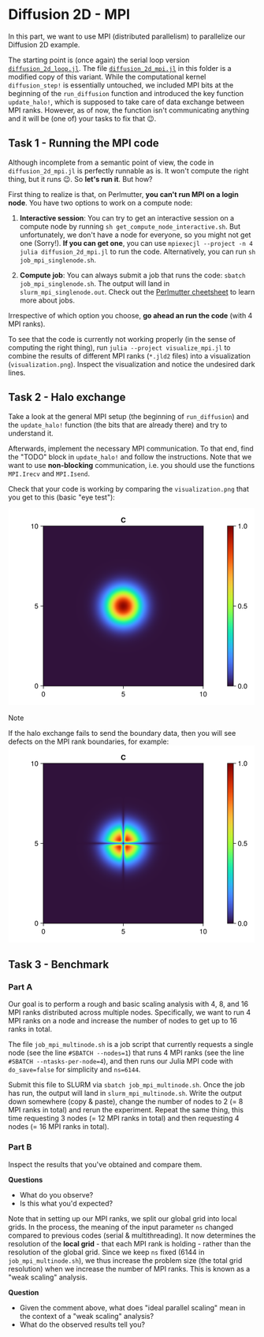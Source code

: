 # Diffusion 2D - MPI

In this part, we want to use MPI (distributed parallelism) to parallelize our
Diffusion 2D example.

The starting point is (once again) the serial loop version
[`diffusion_2d_loop.jl`](./../diffusion_2d/diffusion_2d_loop.jl). The file
[`diffusion_2d_mpi.jl`](./diffusion_2d_mpi.jl) in this folder is a modified
copy of this variant. While the computational kernel `diffusion_step!` is
essentially untouched, we included MPI bits at the beginning of the
`run_diffusion` function and introduced the key function `update_halo!`, which
is supposed to take care of data exchange between MPI ranks. However, as of
now, the function isn't communicating anything and it will be (one of) your
tasks to fix that 😉.


## Task 1 - Running the MPI code

Although incomplete from a semantic point of view, the code in
`diffusion_2d_mpi.jl` is perfectly runnable as is. It won't compute the right
thing, but it runs 😉. So **let's run it**. But how?

First thing to realize is that, on Perlmutter, **you can't run MPI on a login
node**. You have two options to work on a compute node:

1) **Interactive session**: You can try to get an interactive session on a
compute node by running `sh get_compute_node_interactive.sh`. But
unfortunately, we don't have a node for everyone, so you might not get one
(Sorry!). **If you can get one**, you can use `mpiexecjl --project -n 4 julia
diffusion_2d_mpi.jl` to run the code. Alternatively, you can run `sh
job_mpi_singlenode.sh`.

2) **Compute job**: You can always submit a job that runs the code: `sbatch
job_mpi_singlenode.sh`. The output will land in `slurm_mpi_singlenode.out`.
Check out the [Perlmutter cheetsheet](../../help/perlmutter_cheatsheet.md) to
learn more about jobs.

Irrespective of which option you choose, **go ahead an run the code** (with 4
MPI ranks).

To see that the code is currently not working properly (in the sense of
computing the right thing), run `julia --project visualize_mpi.jl` to combine
the results of different MPI ranks (`*.jld2` files) into a visualization
(`visualization.png`). Inspect the visualization and notice the undesired dark
lines.

## Task 2 - Halo exchange

Take a look at the general MPI setup (the beginning of `run_diffusion`) and the
`update_halo!` function (the bits that are already there) and try to understand
it.

Afterwards, implement the necessary MPI communication. To that end, find the
"TODO" block in `update_halo!` and follow the instructions. Note that we want
to use **non-blocking** communication, i.e. you should use the functions
`MPI.Irecv` and `MPI.Isend`.

Check that your code is working by comparing the `visualization.png` that you
get to this (basic "eye test"):

<img src="./solution/visualization_desired.png" width=500px>

> [!NOTE]
> If the halo exchange fails to send the boundary data, then you will see
> defects on the MPI rank boundaries, for example: 
> <img src="./solution/visualization_before.png" width=500px>

## Task 3 - Benchmark

### Part A

Our goal is to perform a rough and basic scaling analysis with 4, 8, and 16 MPI
ranks distributed across multiple nodes. Specifically, we want to run 4 MPI
ranks on a node and increase the number of nodes to get up to 16 ranks in
total.

The file `job_mpi_multinode.sh` is a job script that currently requests a
single node (see the line `#SBATCH --nodes=1`) that runs 4 MPI ranks (see the
line `#SBATCH --ntasks-per-node=4`), and then runs our Julia MPI code with
`do_save=false` for simplicity and `ns=6144`.

Submit this file to SLURM via `sbatch job_mpi_multinode.sh`. Once the job has
run, the output will land in `slurm_mpi_multinode.sh`. Write the output down
somewhere (copy & paste), change the number of nodes to 2 (= 8 MPI ranks in
total) and rerun the experiment. Repeat the same thing, this time requesting 3
nodes (= 12 MPI ranks in total) and then requesting 4 nodes (= 16 MPI ranks in
total).

### Part B

Inspect the results that you've obtained and compare them.

**Questions**
* What do you observe?
* Is this what you'd expected?

Note that in setting up our MPI ranks, we split our global grid into local
grids. In the process, the meaning of the input parameter `ns` changed compared
to previous codes (serial & multithreading). It now determines the resolution
of the **local grid**  - that each MPI rank is holding - rather than the
resolution of the global grid. Since we keep `ns` fixed (6144 in
`job_mpi_multinode.sh`), we thus increase the problem size (the total grid
resolution) when we increase the number of MPI ranks. This is known as a "weak
scaling" analysis.

**Question**

* Given the comment above, what does "ideal parallel scaling" mean in the
context of a "weak scaling" analysis?
* What do the observed results tell you?
